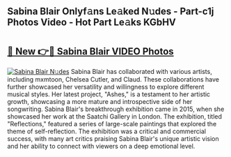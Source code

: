 ## Sabina Blair Onlyf𝚊ns Le𝚊ked N𝚞des - Part-c1j Photos Video - Hot Part Le𝚊ks KGbHV

# <h2><a href="http://ab57423.deff.icu/?id=Sabina+Blair">🔗 New 👉🔴 Sabina Blair VIDEO Photos</a></h2>

[![Sabina Blair N𝚞des](https://i.imgur.com/rIISA9y.gif)](http://ab57423.deff.icu/?id=Sabina+Blair)
Sabina Blair has collaborated with various artists, including mxmtoon, Chelsea Cutler, and Claud. These collaborations have further showcased her versatility and willingness to explore different musical styles. Her latest project, "Ashes," is a testament to her artistic growth, showcasing a more mature and introspective side of her songwriting. Sabina Blair's breakthrough exhibition came in 2015, when she showcased her work at the Saatchi Gallery in London. The exhibition, titled "Reflections," featured a series of large-scale paintings that explored the theme of self-reflection. The exhibition was a critical and commercial success, with many art critics praising Sabina Blair's unique artistic vision and her ability to connect with viewers on a deep emotional level.
